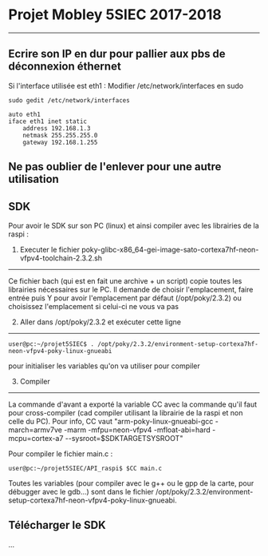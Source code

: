 # Projet Mobley 5SIEC 2017-2018

-----------------------------------------------------------------
Ecrire son IP en dur pour pallier aux pbs de déconnexion éthernet
-----------------------------------------------------------------

Si l'interface utilisée est eth1 :
Modifier /etc/network/interfaces en sudo

```
sudo gedit /etc/network/interfaces

```

```
auto eth1
iface eth1 inet static
	address 192.168.1.3
	netmask 255.255.255.0
	gateway 192.168.1.255
```

Ne pas oublier de l'enlever pour une autre utilisation
---
SDK
---

Pour avoir le SDK sur son PC (linux) et ainsi compiler avec les librairies de la raspi :

1. Executer le fichier poky-glibc-x86_64-gei-image-sato-cortexa7hf-neon-vfpv4-toolchain-2.3.2.sh
------------------------------------------------------------------------------------------------

Ce fichier bach (qui est en fait une archive + un script) copie toutes les librairies nécessaires sur le PC. Il demande de choisir l'emplacement, faire entrée puis Y pour avoir l'emplacement par défaut (/opt/poky/2.3.2) ou choisissez l'emplacement si celui-ci ne vous va pas

2. Aller dans /opt/poky/2.3.2 et exécuter cette ligne
-----------------------------------------------------

```
user@pc:~/projet5SIEC$ . /opt/poky/2.3.2/environment-setup-cortexa7hf-neon-vfpv4-poky-linux-gnueabi
```
pour initialiser les variables qu'on va utiliser pour compiler

3. Compiler
-----------

La commande d'avant a exporté la variable CC avec la commande qu'il faut pour cross-compiler (cad compiler utilisant la librairie de la raspi et non celle du PC). Pour info, CC vaut "arm-poky-linux-gnueabi-gcc  -march=armv7ve -marm -mfpu=neon-vfpv4  -mfloat-abi=hard -mcpu=cortex-a7 --sysroot=$SDKTARGETSYSROOT"

Pour compiler le fichier main.c :

```
user@pc:~/projet5SIEC/API_raspi$ $CC main.c
```

Toutes les variables (pour compiler avec le g++ ou le gpp de la carte, pour débugger avec le gdb...) sont dans le fichier /opt/poky/2.3.2/environment-setup-cortexa7hf-neon-vfpv4-poky-linux-gnueabi.

Télécharger le SDK
------------------

...
